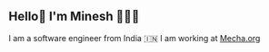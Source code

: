 ## Hello👋 I'm Minesh 👩🏻‍💻

I am a software engineer from India 🇮🇳 I am working at [Mecha.org](https://www.mechasystems.com)

